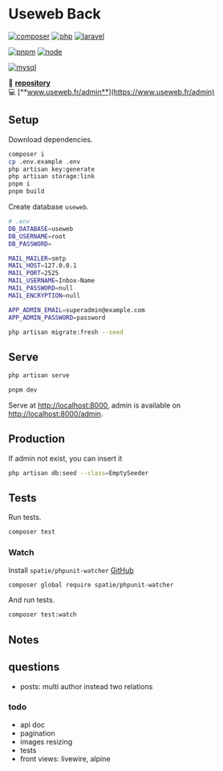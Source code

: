 # **Useweb Back** <!-- omit in toc -->

[![composer](https://img.shields.io/static/v1?label=Composer&message=v2.*&color=885630&style=flat-square&logo=composer&logoColor=ffffff)](https://getcomposer.org)
[![php](https://img.shields.io/static/v1?label=PHP&message=v8.1&color=777bb4&style=flat-square&logo=php&logoColor=ffffff)](https://www.php.net)
[![laravel](https://img.shields.io/static/v1?label=Laravel&message=v9.*&color=ff2d20&style=flat-square&logo=laravel&logoColor=ffffff)](https://laravel.com)

[![pnpm](https://img.shields.io/static/v1?label=pnpm&message=v7.*&color=F69220&style=flat-square&logo=pnpm&logoColor=ffffff)](https://pnpm.io)
[![node](https://img.shields.io/static/v1?label=Node.js&message=v16.*&color=339933&style=flat-square&logo=node.js&logoColor=ffffff)](https://nodejs.org/en)

[![mysql](https://img.shields.io/static/v1?label=MySQL&message=v8.*&color=4479A1&style=flat-square&logo=mysql&logoColor=ffffff)](https://www.mysql.com)

📀 [**repository**](https://bitbucket.org/useweb/useweb-back)  
💻 [**www.useweb.fr/admin**](https://www.useweb.fr/admin)  

## **Setup**

Download dependencies.

```bash
composer i
cp .env.example .env
php artisan key:generate
php artisan storage:link
pnpm i
pnpm build
```

Create database `useweb`.

```bash
# .env
DB_DATABASE=useweb
DB_USERNAME=root
DB_PASSWORD=

MAIL_MAILER=smtp
MAIL_HOST=127.0.0.1
MAIL_PORT=2525
MAIL_USERNAME=Inbox-Name
MAIL_PASSWORD=null
MAIL_ENCRYPTION=null

APP_ADMIN_EMAIL=superadmin@example.com
APP_ADMIN_PASSWORD=password
```

```bash
php artisan migrate:fresh --seed
```

## **Serve**

```bash
php artisan serve
```

```bash
pnpm dev
```

Serve at <http://localhost:8000>, admin is available on <http://localhost:8000/admin>.

## **Production**

If admin not exist, you can insert it

```bash
php artisan db:seed --class=EmptySeeder
```

## **Tests**

Run tests.

```bash
composer test
```

### Watch

Install `spatie/phpunit-watcher` [GitHub](https://github.com/spatie/phpunit-watcher)

```bash
composer global require spatie/phpunit-watcher
```

And run tests.

```bash
composer test:watch
```

## Notes

## questions

- posts: multi author instead two relations

### todo

- api doc
- pagination
- images resizing
- tests
- front views: livewire, alpine
